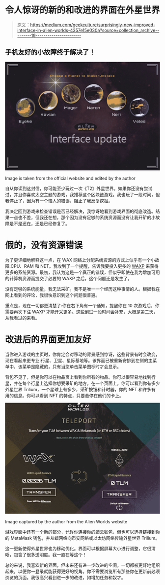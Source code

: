 # 令人惊讶的新的和改进的界面在外星世界

> 原文：<https://medium.com/geekculture/surprisingly-new-improved-interface-in-alien-worlds-4357e15e030a?source=collection_archive---------19----------------------->

## 手机友好的小故障终于解决了！

![](img/beeee9248b31c4fb351e044e9fec63ea.png)

Image is taken from the official website and edited by the author

自从你读到这封信，你可能至少玩过一次《T2》外星世界。如果你还没有尝试过，并且你喜欢太空主题的游戏，我推荐这个区块链游戏。我也玩了一段时间，但我停止了，因为有一个恼人的错误，阻止了我反复挖掘。

我决定回到游戏来检查错误是否已经解决，我惊讶地看到游戏界面的彻底改造。结果一点也不差，但我还在想，那个因为没有足够的系统资源而没有让我开矿的小故障是不是还在，还是已经修复了。

# 假的，没有资源错误

为了更详细地解释这一点，在 WAX 网络上分配系统资源的方式上似乎有一个小故障:CPU、RAM 和 NET。我收到了一个提醒，告诉我要投入更多的 [WAXP](https://coinmarketcap.com/ro/currencies/wax/) 来获得更多的系统资源。最初，我认为这是一个真正的错误，但似乎即使在我为增加可用的计算机资源而提交了必要的 WAXP 之后，这个问题还是发生了。

没有足够的系统能量，我无法采矿。我不是唯一一个经历这种事情的人。根据我在网上看到的评论，我很快意识到这个问题很普遍。

重点是，现在一切都更清楚了:你在右下角有一个通知，提醒你在 10 次游戏后，你需要再次下注 WAXP 才能开采更多。这些剧过一段时间会补充，大概是第二天，从我看过的来看。

# 改进后的界面更加友好

当你进入游戏的主页时，你肯定会对移动的背景感到惊讶，这些背景有时会改变，现在看起来更专业:行星、卫星、星际基地等。该界面已被重新安排到左侧的主菜单中，该菜单是隐藏的，只有当您单击菜单图标时才会显示。

背包不见了，但是你可以在物品页上看到你所有的物品。你可以很容易地找到行星，并在每个行星上选择你想要采矿的地方。在一个页面上，你可以看到你有多少外星世界 Trilium，一个星球上有多少，采矿按钮和计时器，你的 NFT 和许多有用的信息。你可以看到 NFT 的特点，只要悬停在他们的卡上。

![](img/d06bcef4de51a541980ae0d263c29b87.png)

Image captured by the author from the Alien Worlds website

游戏界面中还有一个新的部分，允许你连接你的蜡云钱包，但也可以选择链接到你的 MetaMask 钱包，并从蜡网络向币安网络或以太坊网络传输外星世界 Trilium。

这一更新使得外星世界也为移动优化。界面可以根据屏幕大小进行调整，它很清晰，包含了很多透明度。我一直在等这个！

总的来说，我喜欢新的界面，但未来还有进一步改进的空间。一切都被更好地组织起来，以便你一登录就能获得更好的视角。你不需要浏览所有那些你在更新前必须浏览的页面。我很高兴看到进一步的改进，如增加任务和奴才。